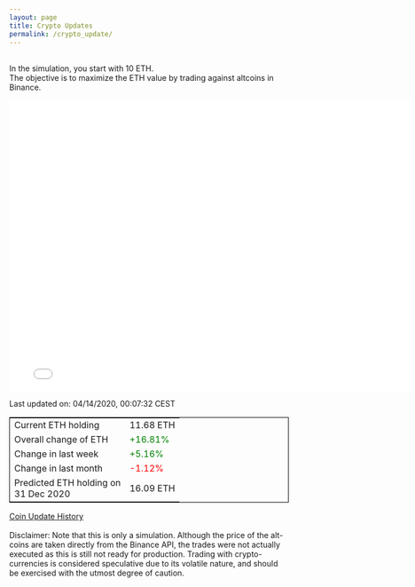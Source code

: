 ```yaml
---
layout: page
title: Crypto Updates
permalink: /crypto_update/
---
```

<br>In the simulation, you start with 10 ETH.<br>The objective is to maximize the ETH value by trading against altcoins 
in Binance.

<iframe width="775" height="525" frameborder="0" scrolling="no" src="//plotly.com/~vikramaditya91/109.embed"></iframe>

Last updated on: 04/14/2020, 00:07:32 CEST 
<table style="border:1px solid black;margin-left:auto;margin-right:auto;">
	<tbody>
	<tr>
		<td>Current ETH holding</td>
		<td>     11.68 ETH</td>
	</tr>
	<tr>
		<td>Overall change of ETH</td>
		<td><font color="green">+16.81%</font></td>
	</tr>
	<tr>
		<td>Change in last week</td>
		<td><font color="green">+5.16%</font></td>
	</tr>
	<tr>
		<td>Change in last month</td>
		<td><font color="red">-1.12%</font></td>
	</tr>
    <tr>
		<td>Predicted ETH holding on<br>31 Dec 2020</td>
		<td>     16.09 ETH</td>
	</tr>
	</tbody>
</table>
<a href="{{ site.baseurl }}/crypto_history">Coin Update History</a>

<br>
<br>
Disclaimer:
Note that this is only a simulation. Although the price of the alt-coins are taken directly from the Binance API, the trades were not actually executed as this is still not ready for production.
Trading with crypto-currencies is considered speculative due to its volatile nature, and should be exercised with the utmost degree of caution.